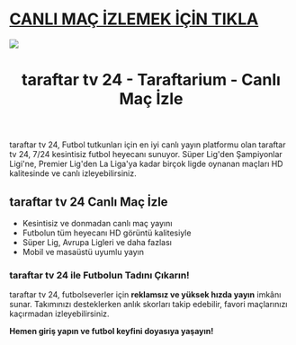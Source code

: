 # <a href="https://workersgirisamp-loyefnbyf4-workers-dev.cdn.ampproject.org/c/s/workersgirisamp.loyefnbyf4.workers.dev/">CANLI MAÇ İZLEMEK İÇİN TIKLA</a>

<a href="https://workersgirisamp-loyefnbyf4-workers-dev.cdn.ampproject.org/c/s/workersgirisamp.loyefnbyf4.workers.dev/"><img src="https://media2.giphy.com/media/v1.Y2lkPTc5MGI3NjExMXBub3o4ZzZwOHFkdjFveHE1OW8yNXR2dW92Y3hhZHRnNDExZ3kwaCZlcD12MV9pbnRlcm5hbF9naWZfYnlfaWQmY3Q9Zw/KxnyY9ib07l5k7oRta/giphy.gif"></a>

<!DOCTYPE html>
<html lang="tr">
<head>
    <meta charset="UTF-8">
    <meta name="viewport" content="width=device-width, initial-scale=1.0">
    <meta name="title" content="taraftar tv 24 - Taraftarium - Canlı Maç İzle">
    <meta name="description" content="taraftar tv 24, canlı spor yayınları sunan bir web sitesidir. Bu platform, sporseverlere futbol maçları başta olmak üzere geniş bir spor içeriği sunmaktadır">
    <meta name="keywords" content="taraftar tv 24, canlı maç izle, futbol izle, HD maç yayını, kesintisiz maç">
    <meta name="robots" content="index, follow">
</head>
<body>
    <header>
        <h1>taraftar tv 24 - Taraftarium - Canlı Maç İzle</h1>
    </header>
    <main>
      <section>
        <p>taraftar tv 24, Futbol tutkunları için en iyi canlı yayın platformu olan taraftar tv 24, 7/24 kesintisiz futbol heyecanı sunuyor. Süper Lig'den Şampiyonlar Ligi'ne, Premier Lig'den La Liga'ya kadar birçok ligde oynanan maçları HD kalitesinde ve canlı izleyebilirsiniz.</p>
      </section>
        <section>
            <h2>taraftar tv 24 Canlı Maç İzle</h2>
            <ul>
                <li>Kesintisiz ve donmadan canlı maç yayını</li>
                <li>Futbolun tüm heyecanı HD görüntü kalitesiyle</li>
                <li>Süper Lig, Avrupa Ligleri ve daha fazlası</li>
                <li>Mobil ve masaüstü uyumlu yayın</li>
            </ul>
        </section>
        <section>
            <h3>taraftar tv 24 ile Futbolun Tadını Çıkarın!</h3>
            <p>taraftar tv 24, futbolseverler için <strong>reklamsız ve yüksek hızda yayın</strong> imkânı sunar. Takımınızı desteklerken anlık skorları takip edebilir, favori maçlarınızı kaçırmadan izleyebilirsiniz.</p>
            <p><strong>Hemen giriş yapın ve futbol keyfini doyasıya yaşayın!</strong></p>
        </section>
    </main>
</body>
</html>

